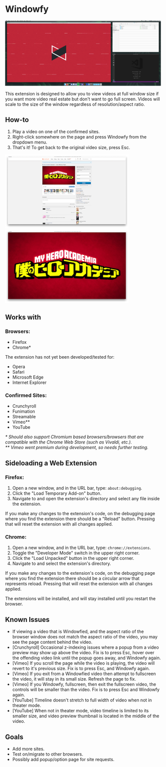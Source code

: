 # Windowfy
![Main](assets/docs/screenshots/screenshot_1.png)

This extension is designed to allow you to view videos at full window size if you want more video real estate but don't want to go full screen. Videos will scale to the size of the window regardless of resolution/aspect ratio.

## How-to

1. Play a video on one of the confirmed sites.
2. Right-click somewhere on the page and press Windowfy from the dropdown menu.
3. That's it! To get back to the original video size, press Esc.


![Main](assets/docs/screenshots/screenshot_2.png) ![Main](assets/docs/screenshots/screenshot_3.png)
## Works with

### Browsers:
- Firefox
- Chrome*

The extension has not yet been developed/tested for:
- Opera
- Safari
- Microsoft Edge
- Internet Explorer

### Confirmed Sites:
- Crunchyroll
- Funimation
- Streamable
- Vimeo**
- YouTube

_* Should also support Chromium based browsers/browsers that are compatible with the Chrome Web Store (such as Vivaldi, etc.)._  
_** Vimeo went premium during development, so needs further testing._

## Sideloading a Web Extension

### Firefox:
1. Open a new window, and in the URL bar, type: `about:debugging`.
2. Click the "Load Temporary Add-on" button.
3. Navigate to and open the extension's directory and select any file inside the extension.

If you make any changes to the extension's code, on the debugging page where you find the extension there should be a "Reload" button. Pressing that will reset the extension with all changes applied.

### Chrome:
1. Open a new window, and in the URL bar, type: `chrome://extensions`.
2. Toggle the "Developer Mode" switch in the upper right corner.
3. Click the "Load Unpacked" button in the upper right corner.
4. Navigate to and select the extension's directory.

If you make any changes to the extension's code, on the debugging page where you find the extension there should be a circular arrow that represents reload. Pressing that will reset the extension with all changes applied.

The extensions will be installed, and will stay installed until you restart the browser. 

## Known Issues

- If viewing a video that is Windowfied, and the aspect ratio of the browser window does not match the aspect ratio of the video, you may see the page content behind the video.
- [Crunchyroll] Occasional z-indexing issues where a popup from a video preview may show up above the video. Fix is to press Esc, hover over the offending video link until the popup goes away, and Windowfy again.
- [Vimeo] If you scroll the page while the video is playing, the video will revert to it's previous size. Fix is to press Esc, and Windowfy again.
- [Vimeo] If you exit from a Windowfied video then attempt to fullscreen the video, it will stay in its small size. Refresh the page to fix.
- [Vimeo] If you Windowfy, fullscreen, then exit the fullscreen video, the controls will be smaller than the video. Fix is to press Esc and Windowfy again.
- [YouTube] Timeline doesn't stretch to full width of video when not in theater mode.
- [YouTube] When not in theater mode, video timeline is limited to its smaller size, and video preview thumbnail is located in the middle of the video.  

## Goals

- Add more sites.
- Test on/migrate to other browsers.
- Possibly add popup/option page for site requests.
